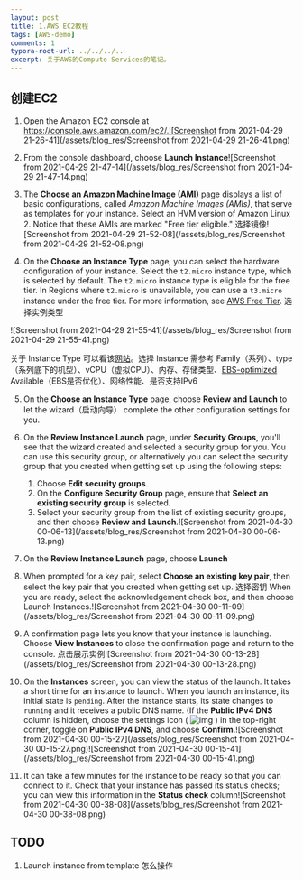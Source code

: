 ```yaml
---
layout: post
title: 1.AWS EC2教程
tags: [AWS-demo]
comments: 1
typora-root-url: ../../../..
excerpt: 关于AWS的Compute Services的笔记。
---
```


## 创建EC2

1. Open the Amazon EC2 console at https://console.aws.amazon.com/ec2/.![Screenshot from 2021-04-29 21-26-41](/assets/blog_res/Screenshot from 2021-04-29 21-26-41.png)
2. From the console dashboard, choose **Launch Instance**![Screenshot from 2021-04-29 21-47-14](/assets/blog_res/Screenshot from 2021-04-29 21-47-14.png)



3. The **Choose an Amazon Machine Image (AMI)** page displays a list of basic configurations, called *Amazon Machine Images (AMIs)*, that serve as templates for your instance. Select an HVM version of Amazon Linux 2. Notice that these AMIs are marked "Free tier eligible."  选择镜像![Screenshot from 2021-04-29 21-52-08](/assets/blog_res/Screenshot from 2021-04-29 21-52-08.png)

4. On the **Choose an Instance Type** page, you can select the hardware configuration of your instance. Select the `t2.micro` instance type, which is selected by default. The `t2.micro` instance type is eligible for the free tier. In Regions where `t2.micro` is unavailable, you can use a `t3.micro` instance under the free tier. For more information, see [AWS Free Tier](https://aws.amazon.com/free/).  选择实例类型

![Screenshot from 2021-04-29 21-55-41](/assets/blog_res/Screenshot from 2021-04-29 21-55-41.png)



关于 Instance Type 可以看该[网站](https://aws.amazon.com/cn/ec2/instance-types/)。选择 Instance 需参考 Family（系列）、type（系列底下的机型）、vCPU（虚拟CPU）、内存、存储类型、[EBS-optimized](https://docs.aws.amazon.com/zh_cn/AWSEC2/latest/UserGuide/ebs-optimized.html) Available（EBS是否优化）、网络性能、是否支持IPv6

5. On the **Choose an Instance Type** page, choose **Review and Launch** to let the wizard（启动向导） complete the other configuration settings for you.
6. On the **Review Instance Launch** page, under **Security Groups**, you'll see that the wizard created and selected a security group for you. You can use this security group, or alternatively you can select the security group that you created when getting set up using the following steps:
   1. Choose **Edit security groups**.
   2. On the **Configure Security Group** page, ensure that **Select an existing security group** is selected.
   3. Select your security group from the list of existing security groups, and then choose **Review and Launch**.![Screenshot from 2021-04-30 00-06-13](/assets/blog_res/Screenshot from 2021-04-30 00-06-13.png)

7. On the **Review Instance Launch** page, choose **Launch**

8. When prompted for a key pair, select **Choose an existing key pair**, then select the key pair that you created when getting set up.  选择密钥
   When you are ready, select the acknowledgement check box, and then choose Launch Instances.![Screenshot from 2021-04-30 00-11-09](/assets/blog_res/Screenshot from 2021-04-30 00-11-09.png)

9. A confirmation page lets you know that your instance is launching. Choose **View Instances** to close the confirmation page and return to the console.  点击展示实例![Screenshot from 2021-04-30 00-13-28](/assets/blog_res/Screenshot from 2021-04-30 00-13-28.png)

10. On the **Instances** screen, you can view the status of the launch. It takes a short time for an instance to launch. When you launch an instance, its initial state is `pending`. After the instance starts, its state changes to `running` and it receives a public DNS name. (If the **Public IPv4 DNS** column is hidden, choose the settings icon ( ![img](https://docs.aws.amazon.com/AWSEC2/latest/UserGuide/images/settings-icon.png) ) in the top-right corner, toggle on **Public IPv4 DNS**, and choose **Confirm**.![Screenshot from 2021-04-30 00-15-27](/assets/blog_res/Screenshot from 2021-04-30 00-15-27.png)![Screenshot from 2021-04-30 00-15-41](/assets/blog_res/Screenshot from 2021-04-30 00-15-41.png)
11. It can take a few minutes for the instance to be ready so that you can connect to it. Check that your instance has passed its status checks; you can view this information in the **Status check** column![Screenshot from 2021-04-30 00-38-08](/assets/blog_res/Screenshot from 2021-04-30 00-38-08.png)

## TODO

1. Launch instance from template 怎么操作



